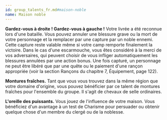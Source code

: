```yaml
---
id: group_talents_fr.md#maison-noble
name: Maison noble
---
```


**Gardez-vous à droite ! Gardez-vous à gauche !** Votre livrée a été reconnue lors d'une bataille. Vous pouvez annuler une blessure grave ou la mort de votre personnage et la remplacer par une capture par un noble ennemi. Cette capture reste valable même si votre camp remporte finalement la victoire. Dans le cas d'une escarmouche, vous êtes considéré à la merci de vos adversaires, qui peuvent choisir de vous infliger automatiquement les blessures annulées par une action bonus. Une fois capturé, un personnage ne peut être libéré que par une quête ou le paiement d'une rançon appropriée (voir la section Rançons du chapitre 7, Équipement, page 122).

**Montures fraîches.** Tant que vous vous trouvez dans la même région que votre domaine d'origine, vous pouvez bénéficier par ce talent de montures fraîches pour l'ensemble du groupe. Il s'agit de chevaux de selle ordinaires.

**L'oreille des puissants.** Vous jouez de l'influence de votre maison. Vous bénéficiez d'un avantage à un test de Charisme pour persuader ou obtenir quelque chose d'un membre du clergé ou de la noblesse.

